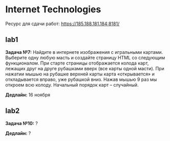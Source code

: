 # Internet Technologies

Ресурс для сдачи работ: https://185.188.181.184:8181/

## lab1

**Задача №7:** Найдите в интернете изображения с игральными картами. Выберите одну любую масть и создайте страницу HTML со следующим функционалом. При старте страницы отображается колода карт, лежащих друг на друге рубашками вверх (все карты одной масти). При нажатии мышью на рубашке верхней карты карта «открывается» и откладывается вправо, уже рубашкой вниз. Нажав мышью 9 раз мы откроем всю колоду. Начальный порядок карт – случайный.

**Дедлайн:** 16 ноября

## lab2

**Задача №10:** ?

**Дедлайн:** ?
